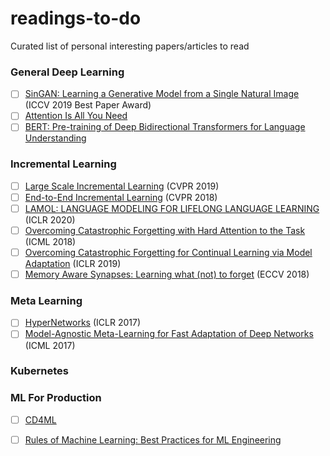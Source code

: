 # readings-to-do
 Curated list of personal interesting papers/articles to read
 
### General Deep Learning
- [ ] [SinGAN: Learning a Generative Model from a Single Natural Image](https://arxiv.org/abs/1905.01164) (ICCV 2019 Best Paper Award)
- [ ] [Attention Is All You Need](https://papers.nips.cc/paper/7181-attention-is-all-you-need.pdf)
- [ ] [BERT: Pre-training of Deep Bidirectional Transformers for Language Understanding](https://arxiv.org/abs/1810.04805)
 
### Incremental Learning
- [ ] [Large Scale Incremental Learning](https://arxiv.org/abs/1905.13260) (CVPR 2019)
- [ ] [End-to-End Incremental Learning](https://arxiv.org/abs/1807.09536) (CVPR 2018)
- [ ] [LAMOL: LANGUAGE MODELING FOR LIFELONG LANGUAGE LEARNING](https://openreview.net/pdf?id=Skgxcn4YDS) (ICLR 2020)
- [ ] [Overcoming Catastrophic Forgetting with Hard Attention to the Task](http://proceedings.mlr.press/v80/serra18a/serra18a.pdf) (ICML 2018)
- [ ] [Overcoming Catastrophic Forgetting for Continual Learning via Model Adaptation](https://openreview.net/forum?id=ryGvcoA5YX) (ICLR 2019)
- [ ] [Memory Aware Synapses: Learning what (not) to forget](http://homes.esat.kuleuven.be/~raljundi/papers/MAS.pdf) (ECCV 2018) 

### Meta Learning
- [ ] [HyperNetworks](https://openreview.net/pdf?id=rkpACe1lx) (ICLR 2017)
- [ ] [Model-Agnostic Meta-Learning for Fast Adaptation of Deep Networks](https://arxiv.org/pdf/1703.03400.pdf) (ICML 2017)

### Kubernetes 

### ML For Production
- [ ] [CD4ML](https://martinfowler.com/articles/cd4ml.html)
- [ ] [Rules of Machine Learning: Best Practices for ML Engineering](https://developers.google.com/machine-learning/guides/rules-of-ml)

